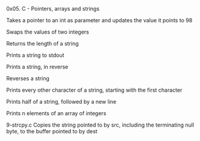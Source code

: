 0x05. C - Pointers, arrays and strings

Takes a pointer to an int as parameter and updates the value it points to 98

Swaps the values of two integers

Returns the length of a string

Prints a string to stdout

Prints a string, in reverse

Reverses a string

Prints every other character of a string, starting with the first character

Prints half of a string, followed by a new line

Prints n elements of an array of integers

9-strcpy.c	Copies the string pointed to by src, including the terminating null byte, to the buffer pointed to by dest
